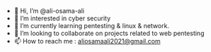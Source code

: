- 👋 Hi, I’m @ali-osama-ali
- 👀 I’m interested in cyber security
- 🌱 I’m currently learning pentesting & linux & network.
- 💞️ I’m looking to collaborate on projects related to web pentesting 
- 📫 How to reach me : aliosamaali2021@gmail.com

